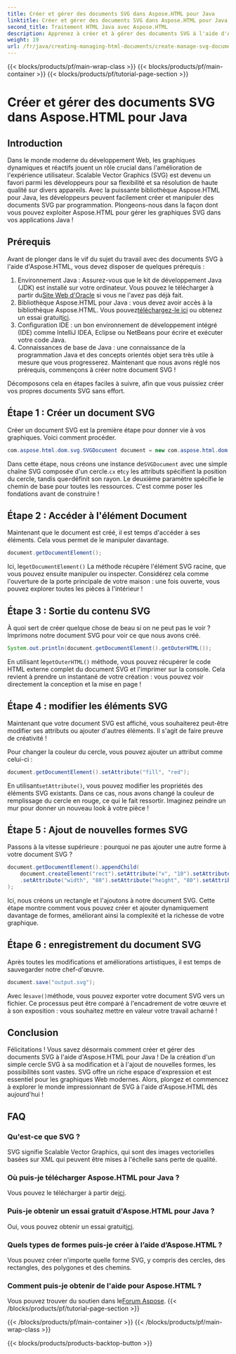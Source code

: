 ```yaml
---
title: Créer et gérer des documents SVG dans Aspose.HTML pour Java
linktitle: Créer et gérer des documents SVG dans Aspose.HTML pour Java
second_title: Traitement HTML Java avec Aspose.HTML
description: Apprenez à créer et à gérer des documents SVG à l'aide d'Aspose.HTML pour Java ! Ce guide complet couvre tout, de la création de base à la manipulation avancée.
weight: 19
url: /fr/java/creating-managing-html-documents/create-manage-svg-documents/
---
```


{{< blocks/products/pf/main-wrap-class >}}
{{< blocks/products/pf/main-container >}}
{{< blocks/products/pf/tutorial-page-section >}}

# Créer et gérer des documents SVG dans Aspose.HTML pour Java

## Introduction
Dans le monde moderne du développement Web, les graphiques dynamiques et réactifs jouent un rôle crucial dans l'amélioration de l'expérience utilisateur. Scalable Vector Graphics (SVG) est devenu un favori parmi les développeurs pour sa flexibilité et sa résolution de haute qualité sur divers appareils. Avec la puissante bibliothèque Aspose.HTML pour Java, les développeurs peuvent facilement créer et manipuler des documents SVG par programmation. Plongeons-nous dans la façon dont vous pouvez exploiter Aspose.HTML pour gérer les graphiques SVG dans vos applications Java !
## Prérequis
Avant de plonger dans le vif du sujet du travail avec des documents SVG à l'aide d'Aspose.HTML, vous devez disposer de quelques prérequis :
1.  Environnement Java : Assurez-vous que le kit de développement Java (JDK) est installé sur votre ordinateur. Vous pouvez le télécharger à partir du[Site Web d'Oracle](https://www.oracle.com/java/technologies/javase-jdk11-downloads.html) si vous ne l'avez pas déjà fait.
2.  Bibliothèque Aspose.HTML pour Java : vous devez avoir accès à la bibliothèque Aspose.HTML. Vous pouvez[téléchargez-le ici](https://releases.aspose.com/html/java/) ou obtenez un essai gratuit[ici](https://releases.aspose.com/).
3. Configuration IDE : un bon environnement de développement intégré (IDE) comme IntelliJ IDEA, Eclipse ou NetBeans pour écrire et exécuter votre code Java.
4. Connaissances de base de Java : une connaissance de la programmation Java et des concepts orientés objet sera très utile à mesure que vous progresserez.
Maintenant que nous avons réglé nos prérequis, commençons à créer notre document SVG !

Décomposons cela en étapes faciles à suivre, afin que vous puissiez créer vos propres documents SVG sans effort.
## Étape 1 : Créer un document SVG
Créer un document SVG est la première étape pour donner vie à vos graphiques. Voici comment procéder.

```java
com.aspose.html.dom.svg.SVGDocument document = new com.aspose.html.dom.svg.SVGDocument("<svg xmlns='http://www.w3.org/2000/svg'><circle cx='50' cy='50' r='40'/></svg>", ".");
```

 Dans cette étape, nous créons une instance de`SVGDocument` avec une simple chaîne SVG composée d'un cercle.`cx` et`cy` les attributs spécifient la position du cercle, tandis que`r`définit son rayon. Le deuxième paramètre spécifie le chemin de base pour toutes les ressources. C'est comme poser les fondations avant de construire !
## Étape 2 : Accéder à l'élément Document
Maintenant que le document est créé, il est temps d'accéder à ses éléments. Cela vous permet de le manipuler davantage.

```java
document.getDocumentElement();
```

 Ici, le`getDocumentElement()` La méthode récupère l'élément SVG racine, que vous pouvez ensuite manipuler ou inspecter. Considérez cela comme l'ouverture de la porte principale de votre maison : une fois ouverte, vous pouvez explorer toutes les pièces à l'intérieur !
## Étape 3 : Sortie du contenu SVG
À quoi sert de créer quelque chose de beau si on ne peut pas le voir ? Imprimons notre document SVG pour voir ce que nous avons créé.

```java
System.out.println(document.getDocumentElement().getOuterHTML());
```

 En utilisant le`getOuterHTML()` méthode, vous pouvez récupérer le code HTML externe complet du document SVG et l'imprimer sur la console. Cela revient à prendre un instantané de votre création : vous pouvez voir directement la conception et la mise en page !
## Étape 4 : modifier les éléments SVG
Maintenant que votre document SVG est affiché, vous souhaiterez peut-être modifier ses attributs ou ajouter d'autres éléments. Il s'agit de faire preuve de créativité !

Pour changer la couleur du cercle, vous pouvez ajouter un attribut comme celui-ci :
```java
document.getDocumentElement().setAttribute("fill", "red");
```

 En utilisant`setAttribute()`, vous pouvez modifier les propriétés des éléments SVG existants. Dans ce cas, nous avons changé la couleur de remplissage du cercle en rouge, ce qui le fait ressortir. Imaginez peindre un mur pour donner un nouveau look à votre pièce !
## Étape 5 : Ajout de nouvelles formes SVG
Passons à la vitesse supérieure : pourquoi ne pas ajouter une autre forme à votre document SVG ? 

```java
document.getDocumentElement().appendChild(
    document.createElement("rect").setAttribute("x", "10").setAttribute("y", "10")
    .setAttribute("width", "80").setAttribute("height", "80").setAttribute("fill", "blue")
);
```

Ici, nous créons un rectangle et l'ajoutons à notre document SVG. Cette étape montre comment vous pouvez créer et ajouter dynamiquement davantage de formes, améliorant ainsi la complexité et la richesse de votre graphique.
## Étape 6 : enregistrement du document SVG
Après toutes les modifications et améliorations artistiques, il est temps de sauvegarder notre chef-d'œuvre.

```java
document.save("output.svg");
```

 Avec le`save()`méthode, vous pouvez exporter votre document SVG vers un fichier. Ce processus peut être comparé à l'encadrement de votre œuvre et à son exposition : vous souhaitez mettre en valeur votre travail acharné !
## Conclusion
Félicitations ! Vous savez désormais comment créer et gérer des documents SVG à l'aide d'Aspose.HTML pour Java ! De la création d'un simple cercle SVG à sa modification et à l'ajout de nouvelles formes, les possibilités sont vastes. SVG offre un riche espace d'expression et est essentiel pour les graphiques Web modernes. Alors, plongez et commencez à explorer le monde impressionnant de SVG à l'aide d'Aspose.HTML dès aujourd'hui !
## FAQ
### Qu'est-ce que SVG ?
SVG signifie Scalable Vector Graphics, qui sont des images vectorielles basées sur XML qui peuvent être mises à l'échelle sans perte de qualité.
### Où puis-je télécharger Aspose.HTML pour Java ?
 Vous pouvez le télécharger à partir de[ici](https://releases.aspose.com/html/java/).
### Puis-je obtenir un essai gratuit d'Aspose.HTML pour Java ?
 Oui, vous pouvez obtenir un essai gratuit[ici](https://releases.aspose.com/).
### Quels types de formes puis-je créer à l’aide d’Aspose.HTML ?
Vous pouvez créer n'importe quelle forme SVG, y compris des cercles, des rectangles, des polygones et des chemins.
### Comment puis-je obtenir de l'aide pour Aspose.HTML ?
Vous pouvez trouver du soutien dans le[Forum Aspose](https://forum.aspose.com/c/html/29).
{{< /blocks/products/pf/tutorial-page-section >}}

{{< /blocks/products/pf/main-container >}}
{{< /blocks/products/pf/main-wrap-class >}}

{{< blocks/products/products-backtop-button >}}

